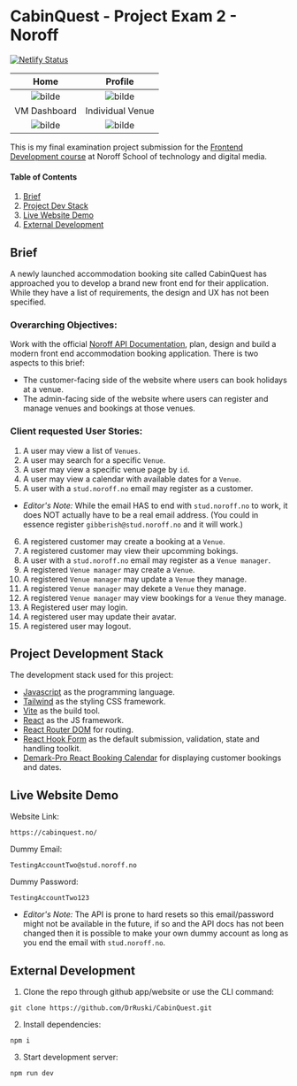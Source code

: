 # CabinQuest - Project Exam 2 - Noroff
[![Netlify Status](https://api.netlify.com/api/v1/badges/4256ebe3-cb39-4462-a3b0-579ebc062da6/deploy-status)](https://app.netlify.com/sites/exquisite-rugelach-c27793/deploys)

Home             |  Profile
:-------------------------:|:-------------------------:
![bilde](https://github.com/DrRuski/CabinQuest/assets/96174153/04931e12-f77c-427d-9f35-834bb70e8fb2)  |  ![bilde](https://github.com/DrRuski/CabinQuest/assets/96174153/7efa3f33-656e-4e41-8541-3141bd698fc2)
VM Dashboard             |  Individual Venue
![bilde](https://github.com/DrRuski/CabinQuest/assets/96174153/92f7b9d1-2cb9-462d-bc8e-45fe69403f7e)  |  ![bilde](https://github.com/DrRuski/CabinQuest/assets/96174153/ae0d815d-2d53-49c8-88c7-bb1c72238e76)

This is my final examination project submission for the [Frontend Development course](https://www.noroff.no/en/studies/vocational-school/front-end-development) at Noroff School of technology and digital media.

#### Table of Contents

1. [Brief](#brief)
2. [Project Dev Stack](#project-development-stack)
3. [Live Website Demo](#live-website-demo)
4. [External Development](#external-development)


## Brief
A newly launched accommodation booking site called CabinQuest has approached you to develop a brand new front end for their application.
While they have a list of requirements, the design and UX has not been specified.

### Overarching Objectives:
Work with the official [Noroff API Documentation](https://docs.noroff.dev/), plan, design and build a modern front end accommodation booking application.
There is two aspects to this brief:
 - The customer-facing side of the website where users can book holidays at a venue.
 - The admin-facing side of the website where users can register and manage venues and bookings at those venues.

### Client requested User Stories:
1. A user may view a list of `Venues`.
2. A user may search for a specific `Venue`.
3. A user may view a specific venue page by `id`.
4. A user may view a calendar with available dates for a `Venue`.
5. A user with a `stud.noroff.no` email may register as a customer. 
 - *Editor's Note:* While the email HAS to end with `stud.noroff.no` to work, it does NOT actually have to be a real email address. (You could in essence register `gibberish@stud.noroff.no` and it will work.)
6. A registered customer may create a booking at a `Venue`.
7. A registered customer may view their upcomming bokings.
8. A user with a `stud.noroff.no` email may register as a `Venue manager`.
9. A registered `Venue manager` may create a `Venue`.
10. A registered `Venue manager` may update a `Venue` they manage.
11. A registered `Venue manager` may dekete a `Venue` they manage.
12. A registered `Venue manager` may view bookings for a `Venue` they manage.
13. A Registered user may login.
14. A registered user may update their avatar.
15. A registered user may logout.

## Project Development Stack

The development stack used for this project:
- [Javascript](https://www.javascript.com/) as the programming language.
- [Tailwind](https://tailwindcss.com/) as the styling CSS framework.
- [Vite](https://vitejs.dev/) as the build tool.
- [React](https://react.dev/) as the JS framework.
- [React Router DOM](https://reactrouter.com/en/main) for routing.
- [React Hook Form](https://react-hook-form.com/) as the default submission, validation, state and handling toolkit.
- [Demark-Pro React Booking Calendar](https://www.npmjs.com/package/@demark-pro/react-booking-calendar) for displaying customer bookings and dates.

## Live Website Demo

Website Link:
```
https://cabinquest.no/
```
Dummy Email:
```
TestingAccountTwo@stud.noroff.no
```
Dummy Password:
```
TestingAccountTwo123
```
- *Editor's Note:* The API is prone to hard resets so this email/password might not be available in the future, if so and the API docs has not been changed then it is possible to make your own dummy account as long as you end the email with `stud.noroff.no`.


## External Development

1. Clone the repo through github app/website or use the CLI command:
```
git clone https://github.com/DrRuski/CabinQuest.git
```
2. Install dependencies:
```
npm i
```
3. Start development server:
```
npm run dev
```
